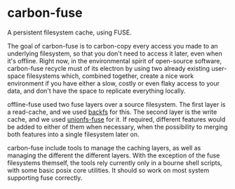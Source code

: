 carbon-fuse
============

A persistent filesystem cache, using FUSE.

The goal of carbon-fuse is to carbon-copy every access you made to
an underlying filesystem, so that you don't need to access it later,
even when it's offline.  Right now, in the environmental spirit of
open-source software, carbon-fuse recycle must of its electron by
using two already existing user-space filesystems which, combined
together, create a nice work environment if you have either a slow, 
costly or even flaky access to your data, and don't have the space
to replicate everything locally.

offline-fuse used two fuse layers over a source filesystem.  The first
layer is a read-cache, and we used
[backfs](https://github.com/wfraser/backfs) for this.  The second
layer is the write cache, and we used
[unionfs-fuse](https://github.com/rpodgorny/unionfs-fuse) for it.
If required, different features would be added to either of them when
necessary, when the possibility to merging both features into a single
filesystem later on.

carbon-fuse include tools to manage the caching layers, as well as
managing the different the different layers.  With the exception of
the fuse filesystems themself, the tools rely currently only in a
bourne shell scripts, with some basic posix core utilities.  It should
so work on most system supporting fuse correctly.
